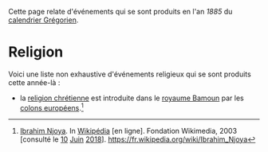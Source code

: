 <!-- TITLE: 1885 -->
<!-- SUBTITLE: Événements qui se sont produits en 1885 (calendrier Grégorier) -->

Cette page relate d'événements qui se sont produits en l'an *1885* du [calendrier Grégorien](/histoire/date/calendrier-gregorien).

# Religion
Voici une liste non exhaustive d'événements religieux qui se sont produits cette année-là :
* la [religion chrétienne](/religion/confession/christianisme) est introduite dans le [royaume Bamoun](/geographie/royaume/afrique/a-situer/bamoun) par les [colons européens](/peuple/europe/partout/colons-europeens).[^1]


[^1]: [Ibrahim Njoya](https://fr.wikipedia.org/wiki/Ibrahim_Njoya). In [Wikipédia](https://fr.wikipedia.org/) [en ligne]. Fondation Wikimedia, 2003 [consulté le [10](/histoire/date/calendrier-gregorien/par-jour/10) [Juin](/histoire/date/calendrier-gregorien/par-mois/juin) [2018](/histoire/date/calendrier-gregorien/par-annee/2018)]. https://fr.wikipedia.org/wiki/Ibrahim_Njoya